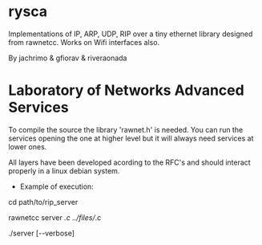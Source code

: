 rysca
=====

Implementations of IP, ARP, UDP, RIP over a tiny ethernet library
designed from rawnetcc. Works on Wifi interfaces also.

By jachrimo &amp; gfiorav &amp; riveraonada 

# Laboratory of Networks Advanced Services

To compile the source the library 'rawnet.h' is needed.
You can run the services opening the one at higher level
but it will always need services at lower ones.

All layers have been developed acording to the RFC's and should
interact properly in a linux debian system.

* Example of execution:

cd path/to/rip_server

rawnetcc server *.c ../files/*.c

./server [--verbose]